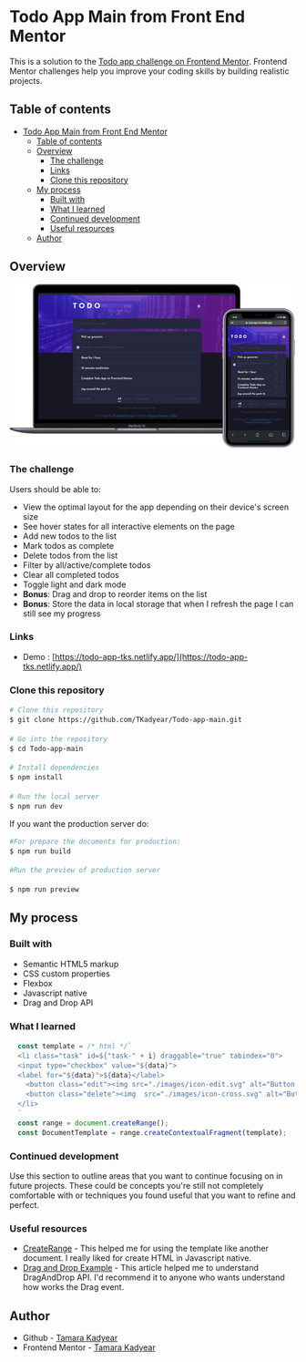 # Todo App Main from Front End Mentor
This is a solution to the [Todo app challenge on Frontend Mentor](https://www.frontendmentor.io/challenges/todo-app-Su1_KokOW). Frontend Mentor challenges help you improve your coding skills by building realistic projects.
## Table of contents
- [Todo App Main from Front End Mentor](#todo-app-main-from-front-end-mentor)
  - [Table of contents](#table-of-contents)
  - [Overview](#overview)
    - [The challenge](#the-challenge)
    - [Links](#links)
    - [Clone this repository](#clone-this-repository)
  - [My process](#my-process)
    - [Built with](#built-with)
    - [What I learned](#what-i-learned)
    - [Continued development](#continued-development)
    - [Useful resources](#useful-resources)
  - [Author](#author)

## Overview
![](./design/todo.png)
### The challenge

Users should be able to:

- View the optimal layout for the app depending on their device's screen size
- See hover states for all interactive elements on the page
- Add new todos to the list
- Mark todos as complete
- Delete todos from the list
- Filter by all/active/complete todos
- Clear all completed todos
- Toggle light and dark mode
- **Bonus**: Drag and drop to reorder items on the list
- **Bonus**: Store the data in local storage that when I refresh the page I can still see my progress

### Links

- Demo : [https://todo-app-tks.netlify.app/](https://todo-app-tks.netlify.app/)


### Clone this repository
```bash
# Clone this repository
$ git clone https://github.com/TKadyear/Todo-app-main.git

# Go into the repository
$ cd Todo-app-main

# Install dependencies
$ npm install

# Run the local server
$ npm run dev
```

If you want the production server do:
```bash
#For prepare the documents for production:
$ npm run build

#Run the preview of production server

$ npm run preview
```


## My process

### Built with

- Semantic HTML5 markup
- CSS custom properties
- Flexbox
- Javascript native
- Drag and Drop API


### What I learned


```js
  const template = /* html */`
  <li class="task" id=${"task-" + i} draggable="true" tabindex="0">
  <input type="checkbox" value="${data}">
  <label for="${data}">${data}</label>
    <button class="edit"><img src="./images/icon-edit.svg" alt="Button for edit the task"></button>
    <button class="delete"><img  src="./images/icon-cross.svg" alt="Button for remove the task"></button>
  </li>
  `
  const range = document.createRange();
  const DocumentTemplate = range.createContextualFragment(template);
```




### Continued development

Use this section to outline areas that you want to continue focusing on in future projects. These could be concepts you're still not completely comfortable with or techniques you found useful that you want to refine and perfect.

### Useful resources

- [CreateRange](https://developer.mozilla.org/en-US/docs/Web/API/Range/createContextualFragment) - This helped me for using the template like another document. I really liked for create HTML in Javascript native.
- [Drag and Drop Example](https://www.javascripttutorial.net/web-apis/javascript-drag-and-drop/) - This article helped me to understand DragAndDrop API. I'd recommend it to anyone who wants understand how works the Drag event.


## Author
- Github - [Tamara Kadyear](https://github.com/TKadyear)
- Frontend Mentor - [Tamara Kadyear](https://www.frontendmentor.io/profile/)



